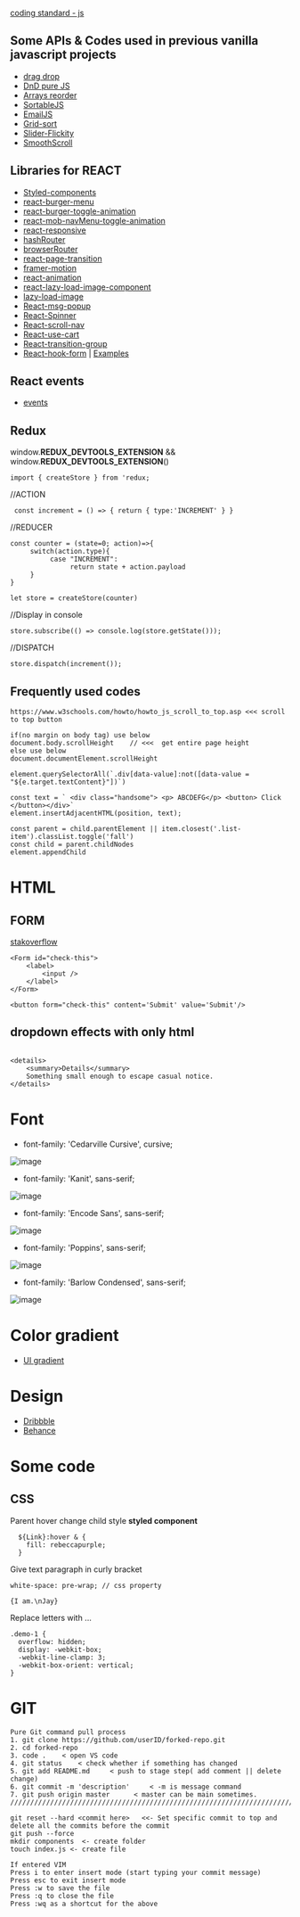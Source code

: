 [coding standard - js](https://github.com/airbnb/javascript)


## Some APIs & Codes used in previous vanilla javascript projects
- [drag drop](http://jsfiddle.net/2Kgvh/)
- [DnD pure JS](https://github.com/SortableJS/Sortable/wiki/Sorting-with-the-help-of-HTML5-Drag'n'Drop-API) 
- [Arrays reorder](https://stackoverflow.com/questions/2440700/reordering-arrays/2440723)
- [SortableJS](https://github.com/SortableJS/Sortable) 
- [EmailJS](https://www.emailjs.com/)
- [Grid-sort](https://vestride.github.io/Shuffle/)
- [Slider-Flickity](https://flickity.metafizzy.co/)
- [SmoothScroll](https://github.com/tsuyoshiwada/sweet-scroll)

## Libraries for REACT 
- [Styled-components](https://dev.to/paulclindo/everything-you-need-to-know-about-styled-components-2a6a)
- [react-burger-menu](https://www.npmjs.com/package/react-burger-menu)
- [react-burger-toggle-animation](https://hamburger-react.netlify.app/)
- [react-mob-navMenu-toggle-animation](http://negomi.github.io/react-burger-menu/)
- [react-responsive](https://www.npmjs.com/package/react-responsive)
- [hashRouter](https://reactrouter.com/web/api/HashRouter)
- [browserRouter](https://reactrouter.com/web/api/BrowserRouter)
- [react-page-transition](https://github.com/Steveeeie/react-page-transition)
- [framer-motion](https://www.framer.com/api/motion/)
- [react-animation](https://formidable.com/open-source/react-animations/)
- [react-lazy-load-image-component](https://www.npmjs.com/package/react-lazy-load-image-component) 
- [lazy-load-image](https://www.npmjs.com/package/react-lazyload)
- [React-msg-popup](https://www.npmjs.com/package/react-toastify)
- [React-Spinner](https://www.npmjs.com/package/react-spinners)
- [React-scroll-nav](https://gist.github.com/whoisryosuke/72d9979a44e01e95400760d98ca519e8)
- [React-use-cart](https://www.npmjs.com/package/react-use-cart)
- [React-transition-group](https://dev.to/terrierscript/styled-component--react-transition-group--very-simple-transition-jja)
- [React-hook-form](https://react-hook-form.com/) | [Examples](https://codesandbox.io/s/react-hook-form-controller-pz8oj?file=/src/index.js:93-103)

## React events
- [events](https://reactjs.org/docs/events.html)

## Redux
window.__REDUX_DEVTOOLS_EXTENSION__ && window.__REDUX_DEVTOOLS_EXTENSION__()

`import { createStore } from 'redux;`

//ACTION

`
const increment = () => {
    return { type:'INCREMENT' }
}`

//REDUCER

```
const counter = (state=0; action)=>{
     switch(action.type){
          case "INCREMENT":
               return state + action.payload 
     }
}

```

`let store = createStore(counter) 
`

//Display in console

`
store.subscribe(() => console.log(store.getState()));
`

//DISPATCH

`
store.dispatch(increment());
`





## Frequently used codes
```
https://www.w3schools.com/howto/howto_js_scroll_to_top.asp <<< scroll to top button

if(no margin on body tag) use below  
document.body.scrollHeight    // <<<  get entire page height
else use below
document.documentElement.scrollHeight

element.querySelectorAll(`.div[data-value]:not([data-value = "${e.target.textContent}"])`)
 
const text = ` <div class="handsome"> <p> ABCDEFG</p> <button> Click </button></div>`
element.insertAdjacentHTML(position, text);

const parent = child.parentElement || item.closest('.list-item').classList.toggle('fall')
const child = parent.childNodes
element.appendChild
```
# HTML

## FORM
[stakoverflow](https://stackoverflow.com/questions/44062024/submit-form-using-button-in-parent-component-in-react/44062192%20%20____FORM%20INPUT)

```
<Form id="check-this"> 
    <label>
        <input />
    </label>
</Form>

<button form="check-this" content='Submit' value='Submit'/>
```
## dropdown effects with only html

```

<details>
    <summary>Details</summary>
    Something small enough to escape casual notice.
</details>
```


# Font 
- font-family: 'Cedarville Cursive', cursive; 

![image](https://user-images.githubusercontent.com/78078898/112046156-f7bb7e00-8b4b-11eb-8e74-f4617c4fafbd.png)
- font-family: 'Kanit', sans-serif; 

![image](https://user-images.githubusercontent.com/78078898/112045985-c04cd180-8b4b-11eb-8ff5-9bf204a3af96.png)
- font-family: 'Encode Sans', sans-serif; 

![image](https://user-images.githubusercontent.com/78078898/112046068-dc507300-8b4b-11eb-9888-4158fd64e143.png)
- font-family: 'Poppins', sans-serif;

![image](https://user-images.githubusercontent.com/78078898/112513784-f92bb700-8d94-11eb-9997-c1743aec82a2.png)
- font-family: 'Barlow Condensed', sans-serif;

![image](https://user-images.githubusercontent.com/78078898/113646841-ec0ea200-9689-11eb-9f99-95646145a994.png)



# Color gradient

- [UI gradient](https://uigradients.com/#MegaTron)

# Design

- [Dribbble](https://dribbble.com/)
- [Behance](https://www.behance.net/)

# Some code 
## CSS
Parent hover change child style **styled component**
```
  ${Link}:hover & {
    fill: rebeccapurple;
  }
```
Give text paragraph in curly bracket 
```
white-space: pre-wrap; // css property

{I am.\nJay}
```
Replace letters with ...
```
.demo-1 {
  overflow: hidden;
  display: -webkit-box;
  -webkit-line-clamp: 3;
  -webkit-box-orient: vertical;
}
```


# GIT

```
Pure Git command pull process
1. git clone https://github.com/userID/forked-repo.git
2. cd forked-repo
3. code .    < open VS code
4. git status    < check whether if something has changed
5. git add README.md     < push to stage step( add comment || delete change)
6. git commit -m 'description'     < -m is message command 
7. git push origin master      < master can be main sometimes.
/////////////////////////////////////////////////////////////////////////////////////////////////////////////

git reset --hard <commit here>   <<- Set specific commit to top and delete all the commits before the commit
git push --force
mkdir components  <- create folder
touch index.js <- create file

If entered VIM
Press i to enter insert mode (start typing your commit message)
Press esc to exit insert mode
Press :w to save the file
Press :q to close the file
Press :wq as a shortcut for the above

```

